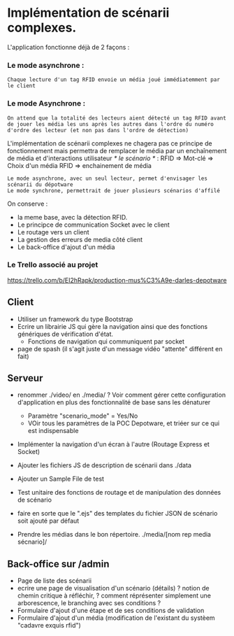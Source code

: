 # Implémentation de scénarii complexes.

L'application fonctionne déjà de 2 façons :
 ### Le mode asynchrone :
 	Chaque lecture d'un tag RFID envoie un média joué immédiatemment par le client
 ### Le mode Asynchrone : 
 	On attend que la totalité des lecteurs aient détecté un tag RFID avant de jouer les média les uns après les autres dans l'ordre du numéro d'ordre des lecteur (et non pas dans l'ordre de détection)

L'implémentation de scénarii complexes ne chagera pas ce principe de fonctionnement mais permettra de remplacer le média par un enchaînement de média et d'interactions utilisateur _* le scénario *_ :
	RFID => Mot-clé => Choix d'un média
	RFID => enchainement de média

	Le mode asynchrone, avec un seul lecteur, permet d'envisager les scénarii du dépotware
	Le mode synchrone, permettrait de jouer plusieurs scénarios d'affilé

On conserve : 
- la meme base, avec la détection RFID.
- Le principce de communication Socket avec le client
- Le routage vers un client 
- La gestion des erreurs de media côté client
- Le back-office d'ajout d'un média

### Le Trello associé au projet
https://trello.com/b/EI2hRapk/production-mus%C3%A9e-darles-depotware

## Client
- Utiliser un framework du type Bootstrap
- Ecrire un librairie JS qui gère la navigation ainsi que des fonctions génériques de vérification d'état.
	- Fonctions de navigation qui communiquent par socket
- page de spash (il s'agit juste d'un message vidéo "attente" différent en fait)

## Serveur
 - renommer ./video/ en ./media/
 ? Voir comment gérer cette configuration d'application en plus des fonctionnalité de base sans les dénaturer
 	- Paramètre "scenario_mode" = Yes/No
 	- VOir tous les paramètres de la POC Depotware, et triéer sur ce qui est indispensable
 	
 - Implémenter la navigation d'un écran à l'autre (Routage Express et Socket)
 - Ajouter les fichiers JS de description de scénarii dans ./data
 - Ajouter un Sample File de test
 - Test unitaire des fonctions de routage et de manipulation des données de scénario
 - faire en sorte que le ".ejs" des templates du fichier JSON de scénario soit ajouté par défaut
 - Prendre les médias dans le bon répertoire. ./media/[nom rep media sécnario]/

 ## Back-office sur /admin 
 - Page de liste des scénarii
 - ecrire une page de visualisation d'un scénario (détails)
 ? notion de chemin critique à réfléchir, 
 ? comment réprésenter simplement une arborescence, le branching avec ses conditions ?
 - Formulaire d'ajout d'une étape et de ses conditions de validation
 - Formulaire d'ajout d'un média (modification de l'existant du systèem "cadavre exquis rfid")




 